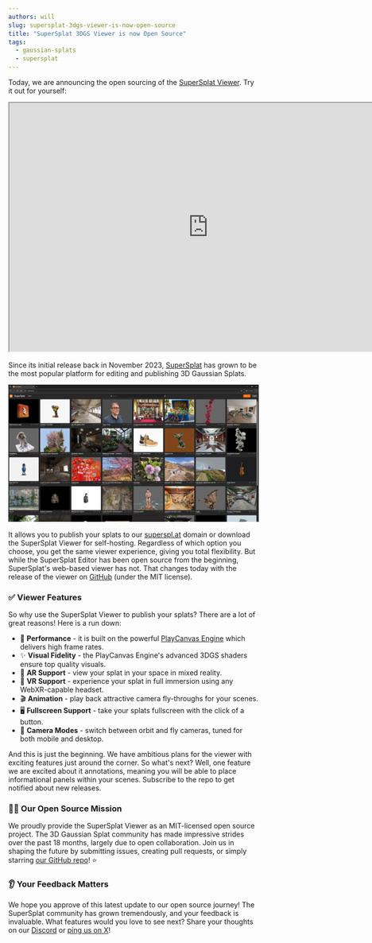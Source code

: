 ```yaml
---
authors: will
slug: supersplat-3dgs-viewer-is-now-open-source
title: "SuperSplat 3DGS Viewer is now Open Source"
tags:
  - gaussian-splats
  - supersplat
---
```


Today, we are announcing the open sourcing of the [SuperSplat Viewer](https://github.com/playcanvas/supersplat-viewer). Try it out for yourself:

<div className="iframe-container">
    <iframe id="viewer" width="800" height="500" allow="fullscreen; xr-spatial-tracking" src="https://superspl.at/s?id=db6ab60b"></iframe>
</div>

<!-- truncate -->

Since its initial release back in November 2023, [SuperSplat](https://superspl.at/) has grown to be the most popular platform for editing and publishing 3D Gaussian Splats.

![SuperSplat Landing Page](/img/supersplat-landing-page.webp)

It allows you to publish your splats to our [superspl.at](https://superspl.at/) domain or download the SuperSplat Viewer for self-hosting. Regardless of which option you choose, you get the same viewer experience, giving you total flexibility. But while the SuperSplat Editor has been open source from the beginning, SuperSplat's web-based viewer has not. That changes today with the release of the viewer on [GitHub](https://github.com/playcanvas/supersplat-viewer) (under the MIT license).

### ✅ Viewer Features

So why use the SuperSplat Viewer to publish your splats? There are a lot of great reasons! Here is a run down:

* 🏃 **Performance** - it is built on the powerful [PlayCanvas Engine](https://github.com/playcanvas/engine) which delivers high frame rates.
* ✨ **Visual Fidelity** - the PlayCanvas Engine's advanced 3DGS shaders ensure top quality visuals.
* 🤳 **AR Support** - view your splat in your space in mixed reality.
* 🥽 **VR Support** - experience your splat in full immersion using any WebXR-capable headset.
* 🎬 **Animation** - play back attractive camera fly-throughs for your scenes.
* 🖥️ **Fullscreen Support** - take your splats fullscreen with the click of a button.
* 🎥 **Camera Modes** - switch between orbit and fly cameras, tuned for both mobile and desktop.

And this is just the beginning. We have ambitious plans for the viewer with exciting features just around the corner. So what's next? Well, one feature we are excited about it annotations, meaning you will be able to place informational panels within your scenes. Subscribe to the repo to get notified about new releases.

### 👨‍💻 Our Open Source Mission

We proudly provide the SuperSplat Viewer as an MIT-licensed open source project. The 3D Gaussian Splat community has made impressive strides over the past 18 months, largely due to open collaboration. Join us in shaping the future by submitting issues, creating pull requests, or simply starring [our GitHub repo](https://github.com/playcanvas/supersplat-viewer)! ⭐

### 👂 Your Feedback Matters

We hope you approve of this latest update to our open source journey! The SuperSplat community has grown tremendously, and your feedback is invaluable. What features would you love to see next? Share your thoughts on our [Discord](https://discord.com/invite/T3pnhRTTAY) or [ping us on X](https://x.com/playcanvas)!
